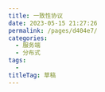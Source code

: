 ```yaml
---
title: 一致性协议
date: 2023-05-15 21:27:26
permalink: /pages/d404e7/
categories: 
  - 服务端
  - 分布式
tags: 
  - 
titleTag: 草稿
---
```

